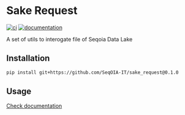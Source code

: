 # Sake Request

[![ci](https://github.com/SeqOIA-IT/sake_request/workflows/ci/badge.svg)](https://github.com/SeqOIA-IT/sake_request/actions?query=workflow%3Aci)
[![documentation](https://img.shields.io/badge/docs-mkdocs-708FCC.svg?style=flat)](https://SeqOIA-IT.github.io/sake_request/)

A set of utils to interogate file of Seqoia Data Lake

## Installation

```bash
pip install git+https://github.com/SeqOIA-IT/sake_request@0.1.0
```

## Usage

[Check documentation](https://seqoia-it.github.io/sake_request/usage/)
